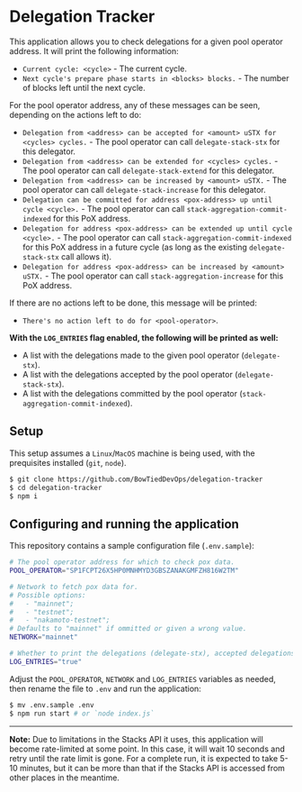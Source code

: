 # Delegation Tracker

This application allows you to check delegations for a given pool operator address.
It will print the following information:
- `Current cycle: <cycle>` - The current cycle.
- `Next cycle's prepare phase starts in <blocks> blocks.` - The number of blocks left until the next cycle.

For the pool operator address, any of these messages can be seen, depending on the actions left to do:
- `Delegation from <address> can be accepted for <amount> uSTX for <cycles> cycles.` - The pool operator can call `delegate-stack-stx` for this delegator.
- `Delegation from <address> can be extended for <cycles> cycles.` - The pool operator can call `delegate-stack-extend` for this delegator.
- `Delegation from <address> can be increased by <amount> uSTX.` - The pool operator can call `delegate-stack-increase` for this delegator.
- `Delegation can be committed for address <pox-address> up until cycle <cycle>.` - The pool operator can call `stack-aggregation-commit-indexed` for this PoX address.
- `Delegation for address <pox-address> can be extended up until cycle <cycle>.` - The pool operator can call `stack-aggregation-commit-indexed` for this PoX address in a future cycle (as long as the existing `delegate-stack-stx` call allows it).
- `Delegation for address <pox-address> can be increased by <amount> uSTX.` - The pool operator can call `stack-aggregation-increase` for this PoX address.

If there are no actions left to be done, this message will be printed:
- `There's no action left to do for <pool-operator>`.

**With the `LOG_ENTRIES` flag enabled, the following will be printed as well:**
- A list with the delegations made to the given pool operator (`delegate-stx`).
- A list with the delegations accepted by the pool operator (`delegate-stack-stx`).
- A list with the delegations committed by the pool operator (`stack-aggregation-commit-indexed`).

## Setup

This setup assumes a `Linux`/`MacOS` machine is being used, with the prequisites installed (`git`, `node`).

```bash
$ git clone https://github.com/BowTiedDevOps/delegation-tracker
$ cd delegation-tracker
$ npm i
```

## Configuring and running the application

This repository contains a sample configuration file (`.env.sample`):

```bash
# The pool operator address for which to check pox data.
POOL_OPERATOR="SP1FCPT26X5HP0MNHMYD3GBSZANAKGMFZH816W2TM"

# Network to fetch pox data for.
# Possible options:
#   - "mainnet";
#   - "testnet";
#   - "nakamoto-testnet";
# Defaults to "mainnet" if ommitted or given a wrong value.
NETWORK="mainnet"

# Whether to print the delegations (delegate-stx), accepted delegations (delegate-stack-stx) and committed delegations (stack-aggregation-commit-indexed) or not.
LOG_ENTRIES="true"
```

Adjust the `POOL_OPERATOR`, `NETWORK` and `LOG_ENTRIES` variables as needed, then rename the file to `.env` and run the application:

```bash
$ mv .env.sample .env
$ npm run start # or `node index.js`
```

---

**Note:** Due to limitations in the Stacks API it uses, this application will become rate-limited at some point. In this case, it will wait 10 seconds and retry until the rate limit is gone. For a complete run, it is expected to take 5-10 minutes, but it can be more than that if the Stacks API is accessed from other places in the meantime.
